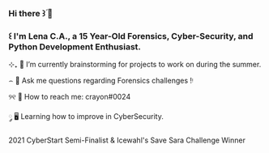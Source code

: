 ### Hi there ꒱ؘ 📩 
### ꒰ I'm Lena C.A., a 15 Year-Old Forensics, Cyber-Security, and Python Development Enthusiast.


⊹₊ 🔭 I’m currently brainstorming for projects to work on during the summer.

⌢ 💬 Ask me questions regarding Forensics challenges !ᵎ

୨୧ 📮 How to reach me: crayon#0024

 ༘ 🖥 Learning how to improve in CyberSecurity.
 
2021 CyberStart Semi-Finalist & Icewahl's Save Sara Challenge Winner 

